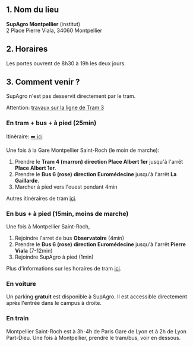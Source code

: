 ## 1. Nom du lieu

**SupAgro Montpellier** (institut)  
2 Place Pierre Viala, 34060 Montpellier

## 2. Horaires

Les portes ouvrent de 8h30 à 19h les deux jours.
 
## 3. Comment venir ?

SupAgro n'est pas desservit directement par le tram. 

Attention: [travaux sur la ligne de Tram 3](https://s3.cloud.actigraph.com/tamtravaux/photos/actus/Cartographies/Phase2-TravauxTaM.jpg?AWSAccessKeyId=tamtravaux&Expires=1656021599&Signature=fFqafGBXuHgDrnZ6jn3t%2BmMCK6c%3D)

### En tram + bus + à pied (25min)

Itinéraire: [➡️ ici](https://www.tam-voyages.com/ri/?rub_code=4&laction=synthese&comDep=34172&pointDep=5472%24Gare+Saint%2DRoch%244%2434172&numDep=0&comArr=34172&pointArr=212000011%24Montpellier+Sup+Agro+%2D+INRA+%2D+CIESSAM+%28ENSAM%2C+CNEARC%2C+ENSIA%2DSIARC%2C+CEP+de+Florac%29%241%2434172&numArr=0&laMinute=20&critereRI=2&keywordsDep=Gare+Saint%2DRoch+%28Arr%C3%AAt%29+%2D+MONTPELLIER&keywordsArr=Montpellier+Sup+Agro+%2D+INRA+%2D+CIESSAM+%28ENSAM%2C+CNEARC%2C+ENSIA%2DSIARC%2C+CEP+de+Florac%29+%28Lieu%29+%2D+MONTPEL&bikeDistance=10&laDate=30%2F06%2F2022&typeDate=68&lHeure=08&walkDistance=4000&noscript=0&carDistance=20&search=Lancer+la+recherche)

  Une fois à la Gare Montpellier Saint-Roch (le moin de marche): 
1. Prendre le **Tram 4 (marron)** **direction Place Albert 1er** jusqu'à l'arrêt **Place Albert 1er**.
2. Prendre le **Bus 6 (rose)** **direction Euromédecine** jusqu'à l'arrêt **La Gaillarde**. 
3. Marcher à pied vers l'ouest pendant 4min  
    
Autres itinéraires de tram [ici](https://www.tam-voyages.com/ri/?rub_code=4&laction=synthese&comDep=34172&pointDep=5472%24Gare+Saint%2DRoch%244%2434172&numDep=0&comArr=34172&pointArr=75357%24PLACE+PIERRE+VIALA%243%2434172%242%24170&numArr=2&laMinute=20&critereRI=1&keywordsDep=Gare+Saint%2DRoch+%28Arr%C3%AAt%29+%2D+MONTPELLIER&keywordsArr=2%2C+PLACE+PIERRE+VIALA+%28Adresse%29+%2D+MONTPELLIER&bikeDistance=10&laDate=01%2F03%2F2020&typeDate=68&lHeure=12&walkDistance=2000&noscript=0&carDistance=20&search=Lancer+la+recherche#gmap). 


### En bus + à pied (15min, moins de marche)

  Une fois à Montpellier Saint-Roch, 
1. Rejoindre l'arret de bus **Observatoire** (4min)
2. Prendre le **Bus 6 (rose)** **direction Euromédecine** jusqu'à l'arrêt **Pierre Viala** (7-12min)
3. Rejoindre SupAgro à pied (1min)  

Plus d'informations sur les horaires de tram [ici](https://www.tam-voyages.com/ri/?rub_code=4&laction=synthese&comDep=34172&pointDep=5472%24Gare+Saint%2DRoch%244%2434172&numDep=0&comArr=34172&pointArr=75357%24PLACE+PIERRE+VIALA%243%2434172%242%24170&numArr=2&laMinute=20&critereRI=1&keywordsDep=Gare+Saint%2DRoch+%28Arr%C3%AAt%29+%2D+MONTPELLIER&keywordsArr=2%2C+PLACE+PIERRE+VIALA+%28Adresse%29+%2D+MONTPELLIER&bikeDistance=10&laDate=01%2F03%2F2020&typeDate=68&lHeure=12&walkDistance=2000&noscript=0&carDistance=20&search=Lancer+la+recherche#gmap). 

### En voiture

  Un parking **gratuit** est disponible à SupAgro. Il est accessible directement après l'entrée dans le campus à droite. 

### En train

  Montpellier Saint-Roch est à 3h-4h de Paris Gare de Lyon et à 2h de Lyon Part-Dieu. 
  Une fois à Montpellier, prendre le tram/bus, voir en dessous. 
